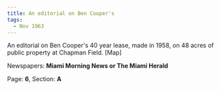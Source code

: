 ```yaml
---  
title: An editorial on Ben Cooper's  
tags:  
  - Nov 1963  
---  
```

  
An editorial on Ben Cooper's 40 year lease, made in 1958, on 48 acres of public property at Chapman Field. [Map]  
  
Newspapers: **Miami Morning News or The Miami Herald**  
  
Page: **6**, Section: **A** 
